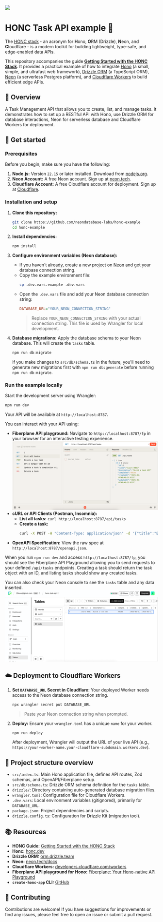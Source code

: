 <img width="250px" src="https://neon.tech/brand/neon-logo-dark-color.svg" />

# HONC Task API example 📝

The [HONC stack](https://honc.dev/) - an acronym for **H**ono, **O**RM (Drizzle), **N**eon, and **C**loudflare - is a modern toolkit for building lightweight, type-safe, and edge-enabled data APIs.

This repository accompanies the guide [**Getting Started with the HONC Stack**](http://neon.tech/guides/honc). It provides a practical example of how to integrate [Hono](https://hono.dev/) (a small, simple, and ultrafast web framework), [Drizzle ORM](https://orm.drizzle.team/) (a TypeScript ORM), [Neon](https://neon.tech/) (a serverless Postgres platform), and [Cloudflare Workers](https://workers.cloudflare.com/) to build efficient edge APIs.

## 📖 Overview

A Task Management API that allows you to create, list, and manage tasks. It demonstrates how to set up a RESTful API with Hono, use Drizzle ORM for database interactions, Neon for serverless database and Cloudflare Workers for deployment.

## 🚀 Get started

### Prerequisites

Before you begin, make sure you have the following:

1.  **Node.js:** Version `22.15` or later installed. Download from [nodejs.org](https://nodejs.org/).
3.  **Neon Account:** A free Neon account. Sign up at [neon.tech](https://console.neon.tech/signup).
4.  **Cloudflare Account:** A free Cloudflare account for deployment. Sign up at [Cloudflare](https://dash.cloudflare.com/sign-up).

### Installation and setup

1.  **Clone this repository:**
    ```bash
    git clone https://github.com/neondatabase-labs/honc-example
    cd honc-example
    ```

2.  **Install dependencies:**
    ```bash
    npm install
    ```

3.  **Configure environment variables (Neon database):**
    *   If you haven't already, create a new project on [Neon](https://console.neon.tech) and get your database connection string.
    *   Copy the example environment file:
        ```bash
        cp .dev.vars.example .dev.vars
        ```
    *   Open the `.dev.vars` file and add your Neon database connection string:
        ```ini
        DATABASE_URL="YOUR_NEON_CONNECTION_STRING"
        ```
        > Replace `YOUR_NEON_CONNECTION_STRING` with your actual connection string. This file is used by Wrangler for local development.

4.  **Database migrations:**
    Apply the database schema to your Neon database. This will create the `tasks` table.
    ```bash
    npm run db:migrate
    ```
    If you make changes to `src/db/schema.ts` in the future, you'll need to generate new migrations first with `npm run db:generate` before running `npm run db:migrate`.

### Run the example locally

Start the development server using Wrangler:

```bash
npm run dev
```

Your API will be available at `http://localhost:8787`.

You can interact with your API using:
*   **Fiberplane API playground:** Navigate to `http://localhost:8787/fp` in your browser for an interactive testing experience.
    ![Fiberplane API playground](./images/honc-fiberplane-api-playground.png)
*   **cURL or API Clients (Postman, Insomnia):**
    *   **List all tasks:** `curl http://localhost:8787/api/tasks`
    *   **Create a task:**
        ```bash
        curl -X POST -H "Content-Type: application/json" -d '{"title":"Buy groceries","description":"Milk, eggs, bread"}' http://localhost:8787/api/tasks
        ```
*   **OpenAPI Specification:** View the raw spec at `http://localhost:8787/openapi.json`.

When you run `npm run dev` and access `http://localhost:8787/fp`, you should see the Fiberplane API Playground allowing you to send requests to your defined `/api/tasks` endpoints. Creating a task should return the task object with an ID, and listing tasks should show any created tasks.

You can also check your Neon console to see the `tasks` table and any data inserted.
![Neon Tasks Table Data](./images/neon-tasks-table-data.png)

## ☁️ Deployment to Cloudflare Workers

1.  **Set `DATABASE_URL` Secret in Cloudflare:**
    Your deployed Worker needs access to the Neon database connection string.
    ```bash
    npx wrangler secret put DATABASE_URL
    ```
    > Paste your Neon connection string when prompted.

2.  **Deploy:**
    Ensure your `wrangler.toml` has a unique `name` for your worker.
    ```bash
    npm run deploy
    ```
    After deployment, Wrangler will output the URL of your live API (e.g., `https://your-worker-name.your-cloudflare-subdomain.workers.dev`).

## 📜 Project structure overview

*   `src/index.ts`: Main Hono application file, defines API routes, Zod schemas, and OpenAPI/Fiberplane setup.
*   `src/db/schema.ts`: Drizzle ORM schema definition for the `tasks` table.
*   `drizzle/`: Directory containing auto-generated database migration files.
*   `wrangler.toml`: Configuration file for Cloudflare Workers.
*   `.dev.vars`: Local environment variables (gitignored), primarily for `DATABASE_URL`.
*   `package.json`: Project dependencies and scripts.
*   `drizzle.config.ts`: Configuration for Drizzle Kit (migration tool).

## 📚 Resources

*   **HONC Guide:** [Getting Started with the HONC Stack](http://neon.tech/guides/honc)
*   **Honc:** [honc.dev](https://honc.dev/)
*   **Drizzle ORM:** [orm.drizzle.team](https://orm.drizzle.team/)
*   **Neon:** [neon.tech/docs](https://neon.tech/docs/)
*   **Cloudflare Workers:** [developers.cloudflare.com/workers](https://developers.cloudflare.com/workers/)
*   **Fiberplane API playground for Hono:** [Fiberplane: Your Hono-native API Playground](https://fiberplane.com/blog/hono-native-playground/)
*   **`create-honc-app` CLI:** [GitHub](https://github.com/fiberplane/create-honc-app)

## 🤝 Contributing

Contributions are welcome! If you have suggestions for improvements or find any issues, please feel free to open an issue or submit a pull request.
